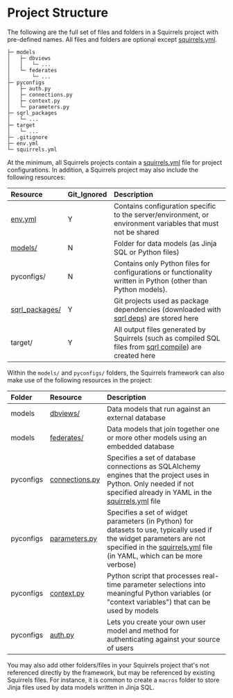 # Project Structure

The following are the full set of files and folders in a Squirrels project with pre-defined names. All files and folders are optional except [squirrels.yml].

```
├─ models
│   ├─ dbviews
│   │   └─ ...
│   └─ federates
│       └─ ...
├─ pyconfigs
│   ├─ auth.py
│   ├─ connections.py
│   ├─ context.py
│   └─ parameters.py
├─ sqrl_packages
│   └─ ...
├─ target
│   └─ ...
├─ .gitignore
├─ env.yml
└─ squirrels.yml
```

At the minimum, all Squirrels projects contain a [squirrels.yml] file for project configurations. In addition, a Squirrels project may also include the following resources:

|Resource|Git_Ignored|Description|
|:-------|:----------|:----------|
|[env.yml](./environcfg)|Y|Contains configuration specific to the server/environment, or environment variables that must not be shared|
|[models/](./models-sql)|N|Folder for data models (as Jinja SQL or Python files)|
|pyconfigs/|N|Contains only Python files for configurations or functionality written in Python (other than Python models).|
|[sqrl_packages/](../../references/cli/deps)|Y|Git projects used as package dependencies (downloaded with [sqrl deps](../../references/cli/deps)) are stored here|
|target/|Y|All output files generated by Squirrels (such as compiled SQL files from [sqrl compile](../../references/cli/compile)) are created here|

Within the `models/` and `pyconfigs/` folders, the Squirrels framework can also make use of the following resources in the project:

|Folder|Resource|Description|
|:-----|:-------|:----------|
|models|[dbviews/](./models-sql)|Data models that run against an external database|
|models|[federates/](./models-sql)|Data models that join together one or more other models using an embedded database|
|pyconfigs|[connections.py](./connections)|Specifies a set of database connections as SQLAlchemy engines that the project uses in Python. Only needed if not specified already in YAML in the [squirrels.yml] file|
|pyconfigs|[parameters.py](./parameters)|Specifies a set of widget parameters (in Python) for datasets to use, typically used if the widget parameters are not specified in the [squirrels.yml] file (in YAML, which can be more verbose)|
|pyconfigs|[context.py](./context)|Python script that processes real-time parameter selections into meaningful Python variables (or "context variables") that can be used by models|
|pyconfigs|[auth.py](./auth)|Lets you create your own user model and method for authenticating against your source of users|

You may also add other folders/files in your Squirrels project that's not referenced directly by the framework, but may be referenced by existing Squirrels files. For instance, it is common to create a `macros` folder to store Jinja files used by data models written in Jinja SQL.


[squirrels.yml]: ./project-file
